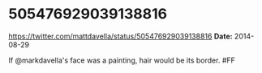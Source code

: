 # 505476929039138816
https://twitter.com/mattdavella/status/505476929039138816
**Date:** 2014-08-29

If @markdavella's face was a painting, hair would be its border. #FF
